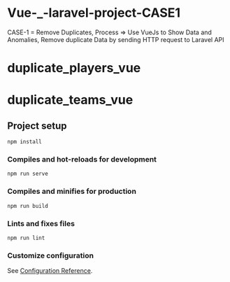 # Vue-_-laravel-project-CASE1
CASE-1 = Remove Duplicates, Process => Use VueJs to Show Data and Anomalies,  Remove duplicate Data by sending HTTP request to Laravel API

# duplicate_players_vue
# duplicate_teams_vue

## Project setup
```
npm install
```

### Compiles and hot-reloads for development
```
npm run serve
```

### Compiles and minifies for production
```
npm run build
```

### Lints and fixes files
```
npm run lint
```

### Customize configuration
See [Configuration Reference](https://cli.vuejs.org/config/).